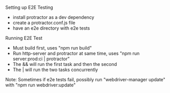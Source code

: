 Setting up E2E Testing

- install protractor as a dev dependency
- create a protractor.conf.js file
- have an e2e directory with e2e tests


Running E2E Test

- Must build first, uses "npm run build"
- Run http-server and protractor at same time, uses "npm run server:prod:ci | protractor"
- The && will run the first task and then the second
- The | will run the two tasks concurrently

Note: Sometimes if e2e tests fail, possibly run "webdriver-manager update" with "npm run webdriver:update"